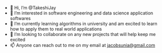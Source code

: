 - 👋 Hi, I’m @TakeshiJay
- 👀 I’m interested in software engineering and data science application softwares
- 🌱 I’m currently learning algorithms in university and am excited to learn how to apply them to real world applications
- 💞️ I’m looking to collaborate on any new projects that will help keep me excited 
- 📫 Anyone can reach out to me on my email at jacobsunia@gmail.com

<!---
TakeshiJay/TakeshiJay is a ✨ special ✨ repository because its `README.md` (this file) appears on your GitHub profile.
You can click the Preview link to take a look at your changes.
--->
